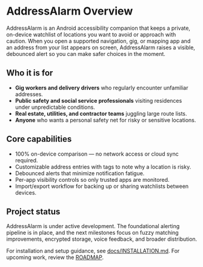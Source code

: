 # AddressAlarm Overview

AddressAlarm is an Android accessibility companion that keeps a private, on-device watchlist of locations you want to avoid or approach with caution. When you open a supported navigation, gig, or mapping app and an address from your list appears on screen, AddressAlarm raises a visible, debounced alert so you can make safer choices in the moment.

## Who it is for
- **Gig workers and delivery drivers** who regularly encounter unfamiliar addresses.
- **Public safety and social service professionals** visiting residences under unpredictable conditions.
- **Real estate, utilities, and contractor teams** juggling large route lists.
- **Anyone** who wants a personal safety net for risky or sensitive locations.

## Core capabilities
- 100% on-device comparison — no network access or cloud sync required.
- Customizable address entries with tags to note why a location is risky.
- Debounced alerts that minimize notification fatigue.
- Per-app visibility controls so only trusted apps are monitored.
- Import/export workflow for backing up or sharing watchlists between devices.

## Project status
AddressAlarm is under active development. The foundational alerting pipeline is in place, and the next milestones focus on fuzzy matching improvements, encrypted storage, voice feedback, and broader distribution.

For installation and setup guidance, see [docs/INSTALLATION.md](./INSTALLATION.md).
For upcoming work, review the [ROADMAP](../ROADMAP.md).
